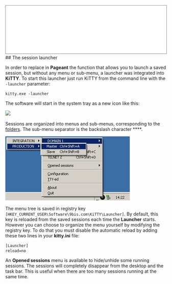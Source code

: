 <div style="text-align: center;"><iframe src="gad.html" frameborder="0" scrolling="no" style="border: 1px solid gray; padding: 0; overflow:hidden; scrolling: no; top:0; left: 0; width: 100%;" onload="this.style.height=(this.contentWindow.document.body.scrollHeight+5)+'px';"></iframe></div>
## The session launcher

In order to replace in **Pageant** the function that allows you to launch a saved session, but without any menu or sub-menu, a launcher was integrated into **KiTTY**. To start this launcher just run KiTTY from the command line with the `-launcher` parameter:
```
kitty.exe -launcher
```

The software will start in the system tray as a new icon like this: 

![](../img/kitty_launcher.ico)

Sessions are organized into menus and sub-menus, corresponding to the [folders](SessionsFilter.md). The sub-menu separator is the backslash character **\**.

![KiTTY launcher](../img/ex_launcher.jpg "Example with KiTTY launcher")

The menu tree is saved in registry key `[HKEY_CURRENT_USER\Software\9bis.com\KiTTY\Launcher]`. By default, this key is reloaded from the saved sessions each time the **Launcher** starts. However you can choose to organize the menu yourself by modifying the registry key. To do that you must disable the automatic reload by adding these two lines in your **kitty.ini** file:
```
[Launcher]
reload=no
```
 
An **Opened sessions** menu is available to hide/unhide some running sessions. The sessions will completely disappear from the desktop and the task bar. This is useful when there are too many sessions running at the same time.
 
